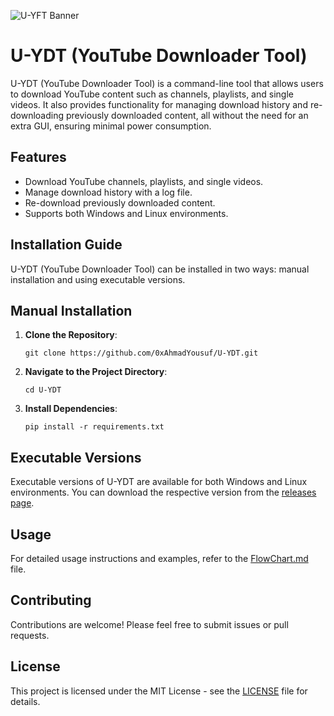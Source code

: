 ![U-YFT Banner](https://github.com/0xAhmadYousuf/U-YDT/assets/139548576/60224717-966f-4e00-9ddb-358327f6879b)

# U-YDT (YouTube Downloader Tool)

U-YDT (YouTube Downloader Tool) is a command-line tool that allows users to download YouTube content such as channels, playlists, and single videos. It also provides functionality for managing download history and re-downloading previously downloaded content, all without the need for an extra GUI, ensuring minimal power consumption.

## Features

- Download YouTube channels, playlists, and single videos.
- Manage download history with a log file.
- Re-download previously downloaded content.
- Supports both Windows and Linux environments.


## Installation Guide

U-YDT (YouTube Downloader Tool) can be installed in two ways: manual installation and using executable versions.

## Manual Installation

1. **Clone the Repository**: 
   ```
   git clone https://github.com/0xAhmadYousuf/U-YDT.git
   ```

2. **Navigate to the Project Directory**:
   ```
   cd U-YDT
   ```

3. **Install Dependencies**:
   ```
   pip install -r requirements.txt
   ```

## Executable Versions

Executable versions of U-YDT are available for both Windows and Linux environments. You can download the respective version from the [releases page](https://github.com/0xAhmadYousuf/U-YDT/releases).

## Usage

For detailed usage instructions and examples, refer to the [FlowChart.md](FlowChart.md) file.

## Contributing

Contributions are welcome! Please feel free to submit issues or pull requests.

## License

This project is licensed under the MIT License - see the [LICENSE](LICENSE) file for details.
